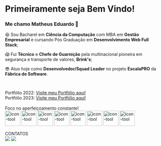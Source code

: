 # Primeiramente seja Bem Vindo!
### Me chamo Matheus Eduardo 🤙

:satisfied: Sou Bacharel em **Ciência da Computação** com MBA em **Gestão Empresarial** e cursando Pós Graduação em **Desenvolvimento Web Full Stack**;


:scream: Fui **Técnico** e **Chefe de Guarnição** pela multinacional pioneira em segurança e transporte de valores, **Brink's**;


:sunglasses: Atuo hoje como **Desenvolvedor/Squad Leader** no projeto **EscalaPRO** da **Fábrica de Software**.

<br>

Portfólio 2022: <a href="https://matheus-azevedo.github.io/my-portfolio-matheus-eduardo/">Visite meu Portfólio aqui!</a>
<br>
Portfólio 2023: <a href="https://my-portfolio-2023-01.vercel.app/">Visite meu Portfólio aqui!</a>
<br>
<br>
Foco no aperfeiçoamento constante!
<br>
<img className='icons' alt='icon-tool' src="https://uxwing.com/wp-content/themes/uxwing/download/arts-graphic-shapes/website-ux-icon.png" height="50" width="50"/>
<img className='icons' alt='icon-tool' src="https://cdn.jsdelivr.net/gh/devicons/devicon@latest/icons/react/react-original-wordmark.svg" height="50" width="50"/>
<img className='icons' alt='icon-tool' src="https://cdn.jsdelivr.net/gh/devicons/devicon@latest/icons/spring/spring-original.svg" height="50" width="50"/>
<img className='icons' alt='icon-tool' src="https://cdn.jsdelivr.net/gh/devicons/devicon@latest/icons/fastapi/fastapi-original.svg" hight="50" width="50"/>
<img className='icons' alt='icon-tool' src="https://cdn.jsdelivr.net/gh/devicons/devicon@latest/icons/express/express-original.svg" height="50" width="50"/>
<img className='icons' alt='icon-tool' src="https://cdn.jsdelivr.net/gh/devicons/devicon@latest/icons/mongodb/mongodb-plain-wordmark.svg" height="50" width="50"/>
<img className='icons' alt='icon-tool' src="https://cdn.jsdelivr.net/gh/devicons/devicon@latest/icons/mysql/mysql-original.svg" height="50" width="50"/>
<img className='icons' alt='icon-tool' src="https://cdn.jsdelivr.net/gh/devicons/devicon@latest/icons/jest/jest-plain.svg" height="50" width="50"/>
<br>

CONTATOS
<br>
<a href = "matheuseduardo.jp@gmail.com"><img src="https://img.shields.io/badge/Gmail-D14836?style=for-the-badge&logo=gmail&logoColor=white" target="_blank"></a>
<a href="https://www.linkedin.com/in/matheuseduardosousaazevedo" target="_blank"><img src="https://img.shields.io/badge/-LinkedIn-%230077B5?style=for-the-badge&logo=linkedin&logoColor=white" target="_blank"></a>   
<br>
